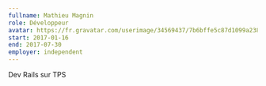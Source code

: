 ```yaml
---
fullname: Mathieu Magnin
role: Développeur
avatar: https://fr.gravatar.com/userimage/34569437/7b6bffe5c87d1099a2382d71707c12e5.jpg?size=512
start: 2017-01-16
end: 2017-07-30
employer: independent
---
```


Dev Rails sur TPS
